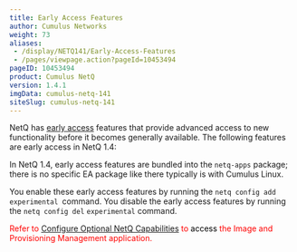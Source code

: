 ```yaml
---
title: Early Access Features
author: Cumulus Networks
weight: 73
aliases:
 - /display/NETQ141/Early-Access-Features
 - /pages/viewpage.action?pageId=10453494
pageID: 10453494
product: Cumulus NetQ
version: 1.4.1
imgData: cumulus-netq-141
siteSlug: cumulus-netq-141
---
```

NetQ has [early
access](https://support.cumulusnetworks.com/hc/en-us/articles/202933878-Early-Access-Features-Defined)
features that provide advanced access to new functionality before it
becomes generally available. The following features are early access in
NetQ 1.4:

In NetQ 1.4, early access features are bundled into the `netq-apps`
package; there is no specific EA package like there typically is with
Cumulus Linux.

You enable these early access features by running the ` netq config add
experimental  `command. You disable the early access features by running
the `netq config del` `experimental` command.

<span style="color: #ff0000;"> Refer to [Configure Optional NetQ
Capabilities](/version/cumulus-netq-141/Cumulus-NetQ-Deployment-Guide/Configure-Optional-NetQ-Capabilities)
to <span style="color: #000000;"> access </span> the Image and
Provisioning Management application. </span>

<article id="html-search-results" class="ht-content" style="display: none;">

</article>

<footer id="ht-footer">

</footer>
